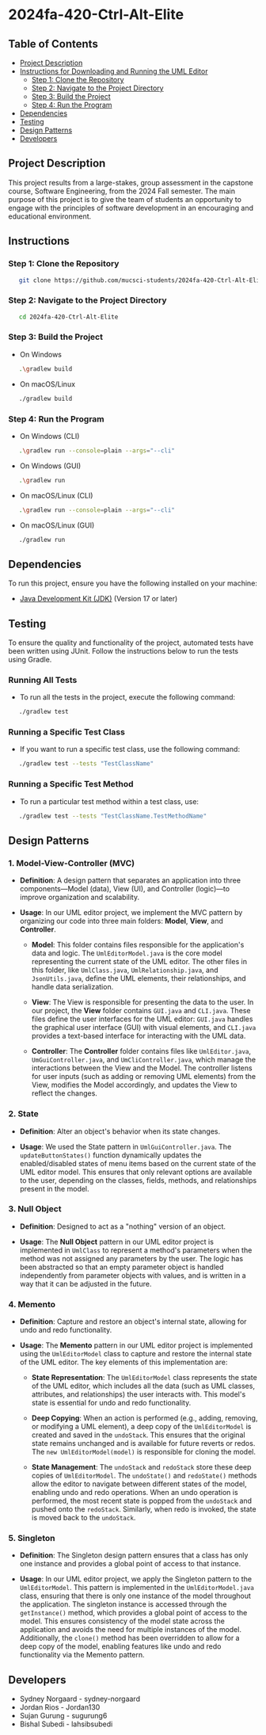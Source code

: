 # 2024fa-420-Ctrl-Alt-Elite

## Table of Contents
- [Project Description](https://github.com/mucsci-students/2024fa-420-Ctrl-Alt-Elite/tree/README#project-description)
- [Instructions for Downloading and Running the UML Editor](https://github.com/mucsci-students/2024fa-420-Ctrl-Alt-Elite/tree/README#instructions-for-downloading-and-running-the-uml-editor)
  - [Step 1: Clone the Repository](https://github.com/mucsci-students/2024fa-420-Ctrl-Alt-Elite/tree/README#step-1-clone-the-repository)
  - [Step 2: Navigate to the Project Directory](https://github.com/mucsci-students/2024fa-420-Ctrl-Alt-Elite/tree/README#step-2-navigate-to-the-project-directory)
  - [Step 3: Build the Project](https://github.com/mucsci-students/2024fa-420-Ctrl-Alt-Elite/tree/README#step-3-build-the-project)
  - [Step 4: Run the Program](https://github.com/mucsci-students/2024fa-420-Ctrl-Alt-Elite/tree/README#step-4-run-the-program)
- [Dependencies](https://github.com/mucsci-students/2024fa-420-Ctrl-Alt-Elite/tree/README#dependencies)
- [Testing](https://github.com/mucsci-students/2024fa-420-Ctrl-Alt-Elite/tree/README#testing)
- [Design Patterns](https://github.com/mucsci-students/2024fa-420-Ctrl-Alt-Elite/tree/README#design-patterns)
- [Developers](https://github.com/mucsci-students/2024fa-420-Ctrl-Alt-Elite/tree/README#developers)

## Project Description
This project results from a large-stakes, group assessment in the capstone course, Software Engineering, from the 2024 Fall semester. The main purpose of this project is to give the team of students an opportunity to engage with the principles of software development in an encouraging and educational environment. 

## Instructions
### Step 1: Clone the Repository
```sh
   git clone https://github.com/mucsci-students/2024fa-420-Ctrl-Alt-Elite.git
```
### Step 2: Navigate to the Project Directory
```sh
   cd 2024fa-420-Ctrl-Alt-Elite
```
### Step 3: Build the Project
+ On Windows
```sh
   .\gradlew build
```
+ On macOS/Linux
```sh
   ./gradlew build
```
### Step 4: Run the Program
+ On Windows (CLI)
```sh
   .\gradlew run --console=plain --args="--cli"
```
+ On Windows (GUI)
```sh
   .\gradlew run 
```
+ On macOS/Linux (CLI)
```sh
   .\gradlew run --console=plain --args="--cli"
```
+ On macOS/Linux (GUI)
```sh
   ./gradlew run 
```
## Dependencies
To run this project, ensure you have the following installed on your machine:
+ [Java Development Kit (JDK)](https://www.oracle.com/java/technologies/downloads/#java23) (Version 17 or later)

## Testing
To ensure the quality and functionality of the project, automated tests have been written using JUnit. Follow the instructions below to run the tests using Gradle.
### Running All Tests
+ To run all the tests in the project, execute the following command:
```sh
   ./gradlew test
```
### Running a Specific Test Class
+ If you want to run a specific test class, use the following command:
```sh
   ./gradlew test --tests "TestClassName"
```
### Running a Specific Test Method
+ To run a particular test method within a test class, use:
```sh
   ./gradlew test --tests "TestClassName.TestMethodName"
```

## Design Patterns
### 1. Model-View-Controller (MVC) 
- **Definition**: A design pattern that separates an application into three components—Model (data), View (UI), and Controller (logic)—to improve organization and scalability.

- **Usage**: In our UML editor project, we implement the MVC pattern by organizing our code into three main folders: **Model**, **View**, and **Controller**.

  - **Model**: This folder contains files responsible for the application's data and logic. The `UmlEditorModel.java` is the core model representing the current state of the UML editor. The other files in this folder, like `UmlClass.java`, `UmlRelationship.java`, and `JsonUtils.java`, define the UML elements, their relationships, and handle data serialization.

  - **View**: The View is responsible for presenting the data to the user. In our project, the **View** folder contains `GUI.java` and `CLI.java`. These files define the user interfaces for the UML editor: `GUI.java` handles the graphical user interface (GUI) with visual elements, and `CLI.java` provides a text-based interface for interacting with the UML data.

  - **Controller**: The **Controller** folder contains files like `UmlEditor.java`, `UmGuiController.java`, and `UmCliController.java`, which manage the interactions between the View and the Model. The controller listens for user inputs (such as adding or removing UML elements) from the View, modifies the Model accordingly, and updates the View to reflect the changes.

### 2. State
+ **Definition**: Alter an object's behavior when its state changes.

+ **Usage**: We used the State pattern in `UmlGuiController.java`. The `updateButtonStates()` function dynamically updates the enabled/disabled states of menu items based on the current state of the UML editor model. This ensures that only relevant options are available to the user, depending on the classes, fields, methods, and relationships present in the model.
  
### 3. Null Object
+ **Definition**: Designed to act as a "nothing" version of an object.

+ **Usage**: The **Null Object** pattern in our UML editor project is implemented in `UmlClass` to represent a method's parameters when the method was not assigned any parameters by the user. The logic has been abstracted so that an empty parameter object is handled independently from parameter objects with values, and is written in a way that it can be adjusted in the future.
    
### 4. Memento
+ **Definition**: Capture and restore an object's internal state, allowing for undo and redo functionality.

+ **Usage**: The **Memento** pattern in our UML editor project is implemented using the `UmlEditorModel` class to capture and restore the internal state of the UML editor. The key elements of this implementation are:

    - **State Representation**: The `UmlEditorModel` class represents the state of the UML editor, which includes all the data (such as UML classes, attributes, and relationships) the user interacts with. This model's state is essential for undo and redo functionality.

    - **Deep Copying**: When an action is performed (e.g., adding, removing, or modifying a UML element), a deep copy of the `UmlEditorModel` is created and saved in the `undoStack`. This ensures that the original state remains unchanged and is available for future reverts or redos. The `new UmlEditorModel(model)` is responsible for cloning the model.

    - **State Management**: The `undoStack` and `redoStack` store these deep copies of `UmlEditorModel`. The `undoState()` and `redoState()` methods allow the editor to navigate between different states of the model, enabling undo and redo operations. When an undo operation is performed, the most recent state is popped from the `undoStack` and pushed onto the `redoStack`. Similarly, when redo is invoked, the state is moved back to the `undoStack`.
 
### 5. Singleton
+ **Definition**: The Singleton design pattern ensures that a class has only one instance and provides a global point of access to that instance.
  
+ **Usage**: In our UML editor project, we apply the Singleton pattern to the `UmlEditorModel`. This pattern is implemented in the `UmlEditorModel.java` class, ensuring that there is only one instance of the model throughout the application. The singleton instance is accessed through the `getInstance()` method, which provides a global point of access to the model. This ensures consistency of the model state across the application and avoids the need for multiple instances of the model. Additionally, the `clone()` method has been overridden to allow for a deep copy of the model, enabling features like undo and redo functionality via the Memento pattern.



## Developers
- Sydney Norgaard - sydney-norgaard
- Jordan Rios - Jordan130
- Sujan Gurung - sugurung6
- Bishal Subedi - lahsibsubedi
